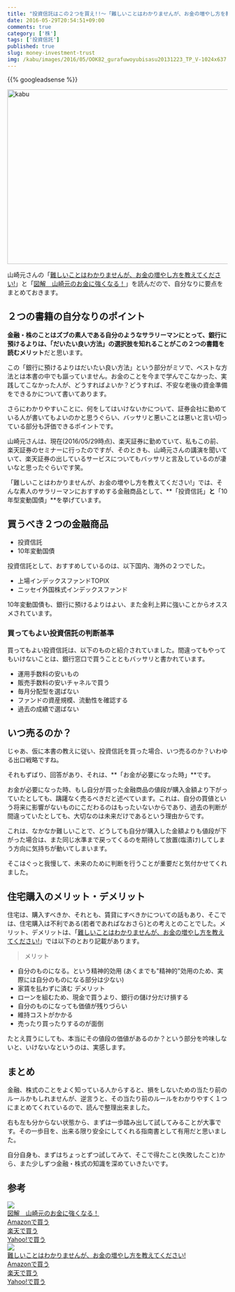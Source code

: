 ```yaml
---
title: "投資信託はこの２つを買え!!〜「難しいことはわかりませんが、お金の増やし方を教えてください!」〜"
date: 2016-05-29T20:54:51+09:00
comments: true
category: ['株']
tags: ['投資信託']
published: true
slug: money-investment-trust
img: /kabu/images/2016/05/OOK82_gurafuwoyubisasu20131223_TP_V-1024x637.jpg
---
```


<!--more-->
{{% googleadsense %}}

<img src="/kabu/images/2016/05/OOK82_gurafuwoyubisasu20131223_TP_V-1024x637.jpg" alt="kabu" width="640" height="398" class="aligncenter size-large wp-image-54" />

山崎元さんの「<a  href="https://www.amazon.co.jp/gp/product/4905073243/ref=as_li_qf_sp_asin_il_tl?ie=UTF8&camp=247&creative=1211&creativeASIN=4905073243&linkCode=as2&tag=meganii-22">難しいことはわかりませんが、お金の増やし方を教えてください!</a>」と「<a  href="https://www.amazon.co.jp/gp/product/4799317245/ref=as_li_qf_sp_asin_il_tl?ie=UTF8&camp=247&creative=1211&creativeASIN=4799317245&linkCode=as2&tag=meganii-22">図解　山崎元のお金に強くなる！</a>」を読んだので、自分なりに要点をまとめておきます。


## ２つの書籍の自分なりのポイント

**金融・株のことはズブの素人である自分のようなサラリーマンにとって、銀行に預けるよりは、「だいたい良い方法」の選択肢を知れることがこの２つの書籍を読むメリット**だと思います。


この「銀行に預けるよりはだいたい良い方法」という部分がミソで、ベストな方法とは本書の中でも謳っていません。お金のことを今まで学んでこなかった、実践してこなかった人が、どうすればよいか？どうすれば、不安な老後の資金準備をできるかについて書いてあります。


さらにわかりやすいことに、何をしてはいけないかについて、証券会社に勤めている人が書いてもよいのかと思うぐらい、バッサリと悪いことは悪いと言い切っている部分も評価できるポイントです。


山崎元さんは、現在(2016/05/29時点)、楽天証券に勤めていて、私もこの前、楽天証券のセミナーに行ったのですが、そのときも、山崎元さんの講演を聞いていて、楽天証券の出しているサービスについてもバッサリと言及しているのが凄いなと思ったぐらいです笑。

「難しいことはわかりませんが、お金の増やし方を教えてください!」では、そんな素人のサラリーマンにおすすめする金融商品として、**「投資信託」**と**「10年型変動国債」**を挙げています。


## 買うべき２つの金融商品

- 投資信託
- 10年変動国債

投資信託として、おすすめしているのは、以下国内、海外の２つでした。

- 上場インデックスファンドTOPIX
- ニッセイ外国株式インデックスファンド

10年変動国債も、銀行に預けるよりはよい、また金利上昇に強いことからオススメされています。


### 買ってもよい投資信託の判断基準

買ってもよい投資信託は、以下のものと紹介されていました。間違ってもやってもいけないことは、銀行窓口で買うことともバッサリと書かれています。

- 運用手数料の安いもの
- 販売手数料の安いチャネルで買う
- 毎月分配型を選ばない
- ファンドの資産規模、流動性を確認する
- 過去の成績で選ばない


## いつ売るのか？

じゃあ、仮に本書の教えに従い、投資信託を買った場合、いつ売るのか？いわゆる出口戦略ですね。

それもずばり、回答があり、それは、**「お金が必要になった時」**です。

お金が必要になった時、もし自分が買った金融商品の値段が購入金額より下がっていたとしても、躊躇なく売るべきだと述べています。これは、自分の買値という将来に影響がないものにこだわるのはもったいないからであり、過去の判断が間違っていたとしても、大切なのは未来だけであるという理由からです。

これは、なかなか難しいことで、どうしても自分が購入した金額よりも値段が下がった場合は、また同じ水準まで戻ってくるのを期待して放置(塩漬け)してしまう方向に気持ちが動いてしまいます。

そこはぐっと我慢して、未来のために判断を行うことが重要だと気付かせてくれました。


## 住宅購入のメリット・デメリット

住宅は、購入すべきか、それとも、賃貸にすべきかについての話もあり、そこでは、住宅購入は不利である(若者であればなおさら)との考えとのことでした。メリット、デメリットは、「<a  href="https://www.amazon.co.jp/gp/product/4905073243/ref=as_li_qf_sp_asin_il_tl?ie=UTF8&camp=247&creative=1211&creativeASIN=4905073243&linkCode=as2&tag=meganii-22">難しいことはわかりませんが、お金の増やし方を教えてください!</a>」では以下のとおり記載があります。

>メリット
- 自分のものになる。という精神的効用 (あくまでも"精神的"効用のため、実際には自分のものになる部分は少ない)
- 家賃を払わずに済む
デメリット
- ローンを組むため、現金で買うより、銀行の儲け分だけ損する
- 自分のものになっても価値が残りづらい
- 維持コストがかかる
- 売ったり買ったりするのが面倒

たとえ買うにしても、本当にその値段の価値があるのか？という部分を吟味しないと、いけないなというのは、実感します。


## まとめ

金融、株式のことをよく知っている人からすると、損をしないための当たり前のルールかもしれませんが、逆言うと、その当たり前のルールをわかりやすく１つにまとめてくれているので、読んで整理出来ました。

右も左も分からない状態から、まずは一歩踏み出して試してみることが大事です。その一歩目を、出来る限り安全にしてくれる指南書として有用だと思いました。

自分自身も、まずはちょっとずつ試してみて、そこで得たこと(失敗したこと)から、また少しずつ金融・株式の知識を深めていきたいです。


## 参考

<div class="booklink-box"><div class="booklink-image"><a href=https://www.amazon.co.jp/%E5%9B%B3%E8%A7%A3-%E5%B1%B1%E5%B4%8E%E5%85%83%E3%81%AE%E3%81%8A%E9%87%91%E3%81%AB%E5%BC%B7%E3%81%8F%E3%81%AA%E3%82%8B%EF%BC%81-%E5%B1%B1%E5%B4%8E%E5%85%83/dp/4799317245%3FSubscriptionId%3DAKIAI6MZOKQQCKBKJBLQ%26tag%3Dmeganii-22%26linkCode%3Dxm2%26camp%3D2025%26creative%3D165953%26creativeASIN%3D4799317245><img src="https://images-fe.ssl-images-amazon.com/images/I/61SQrY5jfCL._SL160_.jpg" /></a></div><div class="booklink-info"><div class="booklink-name"><a href="http://www.amazon.co.jp/exec/obidos/asin/4799317245/meganii-22/">図解　山崎元のお金に強くなる！</a></div><div class="shoplinkamazon"><a href="http://www.amazon.co.jp/exec/obidos/asin/4799317245/meganii-22/">Amazonで買う</a></div><div class="shoplinkrakuten"><a href="http://hb.afl.rakuten.co.jp/hgc/10b944e1.69649a36.10b944e2.c5d6d56c/?pc=http://search.rakuten.co.jp/search/mall?sitem=図解　山崎元のお金に強くなる！&m=http://m.rakuten.co.jp/">楽天で買う</a></div><div class="shoplinkyahoo"><a href="http://ck.jp.ap.valuecommerce.com/servlet/referral?sid=3067752&pid=884189678&vc_url=http://search.shopping.yahoo.co.jp/search?p=図解　山崎元のお金に強くなる！">Yahoo!で買う</a></div></div></div>


<div class="booklink-box"><div class="booklink-image"><a href=https://www.amazon.co.jp/%E9%9B%A3%E3%81%97%E3%81%84%E3%81%93%E3%81%A8%E3%81%AF%E3%82%8F%E3%81%8B%E3%82%8A%E3%81%BE%E3%81%9B%E3%82%93%E3%81%8C%E3%80%81%E3%81%8A%E9%87%91%E3%81%AE%E5%A2%97%E3%82%84%E3%81%97%E6%96%B9%E3%82%92%E6%95%99%E3%81%88%E3%81%A6%E3%81%8F%E3%81%A0%E3%81%95%E3%81%84-%E5%B1%B1%E5%B4%8E%E5%85%83/dp/4905073243%3FSubscriptionId%3DAKIAI6MZOKQQCKBKJBLQ%26tag%3Dmeganii-22%26linkCode%3Dxm2%26camp%3D2025%26creative%3D165953%26creativeASIN%3D4905073243><img src="https://images-fe.ssl-images-amazon.com/images/I/51BVSO9ZnWL._SL160_.jpg" /></a></div><div class="booklink-info"><div class="booklink-name"><a href="http://www.amazon.co.jp/exec/obidos/asin/4905073243/meganii-22/">難しいことはわかりませんが、お金の増やし方を教えてください!</a></div><div class="shoplinkamazon"><a href="http://www.amazon.co.jp/exec/obidos/asin/4905073243/meganii-22/">Amazonで買う</a></div><div class="shoplinkrakuten"><a href="http://hb.afl.rakuten.co.jp/hgc/10b944e1.69649a36.10b944e2.c5d6d56c/?pc=http://search.rakuten.co.jp/search/mall?sitem=難しいことはわかりませんが、お金の増やし方を教えてください!&m=http://m.rakuten.co.jp/">楽天で買う</a></div><div class="shoplinkyahoo"><a href="http://ck.jp.ap.valuecommerce.com/servlet/referral?sid=3067752&pid=884189678&vc_url=http://search.shopping.yahoo.co.jp/search?p=難しいことはわかりませんが、お金の増やし方を教えてください!">Yahoo!で買う</a></div></div></div>

